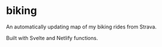 # biking

An automatically updating map of my biking rides from Strava.

Built with Svelte and Netlify functions.